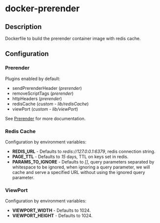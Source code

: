 # docker-prerender

## Description
Dockerfile to build the prerender container image with redis cache.

## Configuration

### Prerender

Plugins enabled by default:
- sendPrerenderHeader (*prerender*)
- removeScriptTags (*prerender*)
- httpHeaders (*prerender*)
- redisCache (*custom - lib/redisCache*)
- viewPort (*custom - lib/viewPort*)

See [Prerender](https://github.com/prerender/prerender) for more documentation.

### Redis Cache

  Configuration by environment variables:

  - **REDIS_URL** - Defaults to *redis://127.0.0.1:6379*, redis connection string.
  - **PAGE_TTL** - Defaults to *15* days, TTL on keys set in redis.
  - **PARAMS_TO_IGNORE** - Defaults to *[]*, query parameters separated by
    whitespace to be ignored, when ignoring a query parameter, we will cache and
    serve a specified URL without using the ignored query parameter.

### ViewPort

  Configuration by environment variables:

  - **VIEWPORT_WIDTH** - Defaults to 1024.
  - **VIEWPORT_HEIGHT** - Defaults to 1024.
